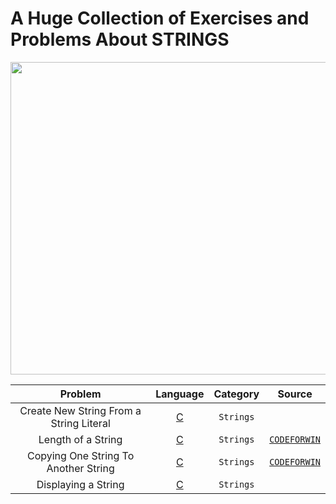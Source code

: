 # A Huge Collection of Exercises and Problems About STRINGS

<img src = "https://developers.redhat.com/blog/wp-content/uploads/2019/08/C-strings-allie-smith-unsplash.jpg" width="790" height="500">


|  Problem     |  Language     |    Category   | Source    |
| :------------------------------------------------: | :---: | :---: |:---:  |
| Create New String From a String Literal  | [C](https://github.com/fatihcinar1/strings-exercises/blob/master/Solutions/Create%20New%20String%20From%20a%20String%20Literal/create-new-string-from-a-string-literal.c)     | `Strings` | |
| Length of a String  | [C](https://github.com/fatihcinar1/strings-exercises/blob/master/Solutions/Length%20of%20a%20String/length-of-a-string.c)    | `Strings` | [`CODEFORWIN`](https://codeforwin.org/2015/04/c-program-to-calculate-length-of-string.html) |
| Copying One String To Another String  | [C](https://github.com/fatihcinar1/strings-exercises/blob/master/Solutions/Copying%20One%20String%20To%20Another%20String/copying-one-string-to-another-string.c)     | `Strings` | [`CODEFORWIN`](https://codeforwin.org/2015/11/c-program-to-copy-one-string-to-another.html) |
| Displaying a String  | [C](https://github.com/fatihcinar1/strings-exercises/blob/master/Solutions/Displaying%20a%20String/displaying-a-string.c)     | `Strings`  |  |
